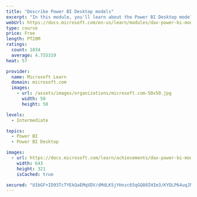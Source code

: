 ```yaml
---
title: "Describe Power BI Desktop models"
excerpt: "In this module, you'll learn about the Power BI Desktop model structure, star schema design basics, analytics queries, and report visual configuration. This module provides a strong foundation on which you can learn to optimize model designs and add model calculations."
webUrl: https://docs.microsoft.com/en-us/learn/modules/dax-power-bi-models/
type: course
price: Free
length: PT20M
ratings:
  count: 1034
  average: 4.755319
heat: 57

provider:
  name: Microsoft Learn
  domain: microsoft.com
  images:
    - url: /assets/images/organizations/microsoft.com-50x50.jpg
      width: 50
      height: 50

levels:
  - Intermediate

topics:
  - Power BI
  - Power BI Desktop

images:
  - url: https://docs.microsoft.com/learn/achievements/dax-power-bi-models-social.png
    width: 643
    height: 321
    isCached: true

secured: "U1bGF+ID93TcTYEkQaEMqVDV/dMdLK5jYHnzc65qGQ80IHIm3/KYDLP64uqJNhoUu4jJtjIFmHEHY/QOXw1ToKiluU+aDls4VWzB2+aHKP6JsqtnwJZcbdr8Juf+buctviUbjSrRycS/BHBr6X8J4e34jp1BqdhU323X80ShAXaqXJbBXH7j5lPFVOJDWXUb/cUu6LI8aZ0CmfdohJhrAzUrxhjOt97TifW9UMco/GceMABLkB5NaSV7xoa/V+R0d7AuxqLDc2bq606mdd7ZE9Qwz2BpNzmhN2uPSg8w69mEw1YAxTCNXM9uTVX+ntC41Na9vB1eUdzk06Z46tKi1JgcBHqTf6TKppu2Fbtvc+6NRYAss9Z3CTuyg1ZWYhYTOAYZakBHNWNcIiS13JNROUZxM8r1wJUz31rJhcuatLE=;T16smZBxI+f/TeUoeha2zQ=="
---
```


